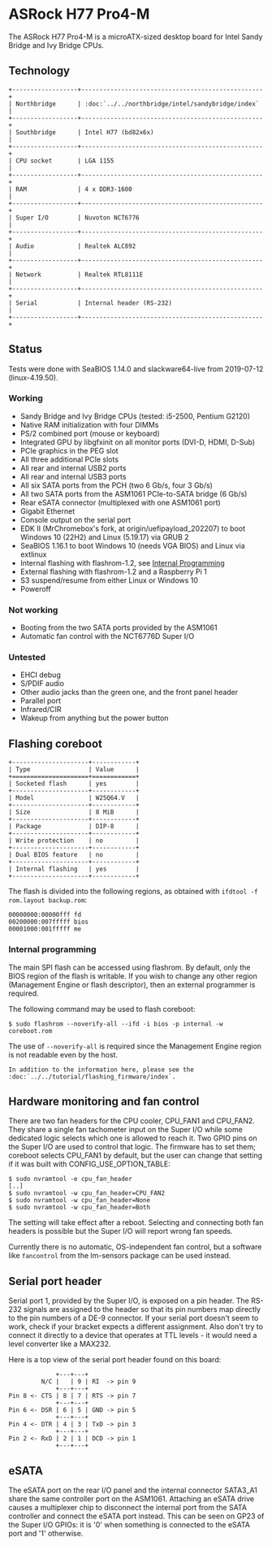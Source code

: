 # ASRock H77 Pro4-M

The ASRock H77 Pro4-M is a microATX-sized desktop board for Intel Sandy
Bridge and Ivy Bridge CPUs.

## Technology

```{eval-rst}
+------------------+--------------------------------------------------+
| Northbridge      | :doc:`../../northbridge/intel/sandybridge/index` |
+------------------+--------------------------------------------------+
| Southbridge      | Intel H77 (bd82x6x)                              |
+------------------+--------------------------------------------------+
| CPU socket       | LGA 1155                                         |
+------------------+--------------------------------------------------+
| RAM              | 4 x DDR3-1600                                    |
+------------------+--------------------------------------------------+
| Super I/O        | Nuvoton NCT6776                                  |
+------------------+--------------------------------------------------+
| Audio            | Realtek ALC892                                   |
+------------------+--------------------------------------------------+
| Network          | Realtek RTL8111E                                 |
+------------------+--------------------------------------------------+
| Serial           | Internal header (RS-232)                         |
+------------------+--------------------------------------------------+
```

## Status

Tests were done with SeaBIOS 1.14.0 and slackware64-live from 2019-07-12
(linux-4.19.50).

### Working

- Sandy Bridge and Ivy Bridge CPUs (tested: i5-2500, Pentium G2120)
- Native RAM initialization with four DIMMs
- PS/2 combined port (mouse or keyboard)
- Integrated GPU by libgfxinit on all monitor ports (DVI-D, HDMI, D-Sub)
- PCIe graphics in the PEG slot
- All three additional PCIe slots
- All rear and internal USB2 ports
- All rear and internal USB3 ports
- All six SATA ports from the PCH (two 6 Gb/s, four 3 Gb/s)
- All two SATA ports from the ASM1061 PCIe-to-SATA bridge (6 Gb/s)
- Rear eSATA connector (multiplexed with one ASM1061 port)
- Gigabit Ethernet
- Console output on the serial port
- EDK II (MrChromebox's fork, at origin/uefipayload_202207) to boot
Windows 10 (22H2) and Linux (5.19.17) via GRUB 2
- SeaBIOS 1.16.1 to boot Windows 10 (needs VGA BIOS) and Linux via
extlinux
- Internal flashing with flashrom-1.2, see
[Internal Programming](#internal-programming)
- External flashing with flashrom-1.2 and a Raspberry Pi 1
- S3 suspend/resume from either Linux or Windows 10
- Poweroff

### Not working

- Booting from the two SATA ports provided by the ASM1061
- Automatic fan control with the NCT6776D Super I/O

### Untested

- EHCI debug
- S/PDIF audio
- Other audio jacks than the green one, and the front panel header
- Parallel port
- Infrared/CIR
- Wakeup from anything but the power button

## Flashing coreboot

```{eval-rst}
+---------------------+------------+
| Type                | Value      |
+=====================+============+
| Socketed flash      | yes        |
+---------------------+------------+
| Model               | W25Q64.V   |
+---------------------+------------+
| Size                | 8 MiB      |
+---------------------+------------+
| Package             | DIP-8      |
+---------------------+------------+
| Write protection    | no         |
+---------------------+------------+
| Dual BIOS feature   | no         |
+---------------------+------------+
| Internal flashing   | yes        |
+---------------------+------------+
```

The flash is divided into the following regions, as obtained with
`ifdtool -f rom.layout backup.rom`:
```
00000000:00000fff fd
00200000:007fffff bios
00001000:001fffff me
```

### Internal programming

The main SPI flash can be accessed using flashrom. By default, only
the BIOS region of the flash is writable. If you wish to change any
other region (Management Engine or flash descriptor), then an external
programmer is required.

The following command may be used to flash coreboot:

```
$ sudo flashrom --noverify-all --ifd -i bios -p internal -w coreboot.rom
```

The use of `--noverify-all` is required since the Management Engine
region is not readable even by the host.

```{eval-rst}
In addition to the information here, please see the
:doc:`../../tutorial/flashing_firmware/index`.
```

## Hardware monitoring and fan control

There are two fan headers for the CPU cooler, CPU_FAN1 and CPU_FAN2. They share
a single fan tachometer input on the Super I/O while some dedicated logic
selects which one is allowed to reach it. Two GPIO pins on the Super I/O are
used to control that logic. The firmware has to set them; coreboot selects
CPU_FAN1 by default, but the user can change that setting if it was built with
CONFIG_USE_OPTION_TABLE:

```
$ sudo nvramtool -e cpu_fan_header
[..]
$ sudo nvramtool -w cpu_fan_header=CPU_FAN2
$ sudo nvramtool -w cpu_fan_header=None
$ sudo nvramtool -w cpu_fan_header=Both
```

The setting will take effect after a reboot. Selecting and connecting both fan
headers is possible but the Super I/O will report wrong fan speeds.

Currently there is no automatic, OS-independent fan control, but a software
like `fancontrol` from the lm-sensors package can be used instead.

## Serial port header

Serial port 1, provided by the Super I/O, is exposed on a pin header. The
RS-232 signals are assigned to the header so that its pin numbers map directly
to the pin numbers of a DE-9 connector. If your serial port doesn't seem to
work, check if your bracket expects a different assignment. Also don't try to
connect it directly to a device that operates at TTL levels - it would need a
level converter like a MAX232.

Here is a top view of the serial port header found on this board:

                 +---+---+
             N/C |   | 9 | RI  -> pin 9
                 +---+---+
    Pin 8 <- CTS | 8 | 7 | RTS -> pin 7
                 +---+---+
    Pin 6 <- DSR | 6 | 5 | GND -> pin 5
                 +---+---+
    Pin 4 <- DTR | 4 | 3 | TxD -> pin 3
                 +---+---+
    Pin 2 <- RxD | 2 | 1 | DCD -> pin 1
                 +---+---+

## eSATA

The eSATA port on the rear I/O panel and the internal connector SATA3_A1 share
the same controller port on the ASM1061. Attaching an eSATA drive causes a
multiplexer chip to disconnect the internal port from the SATA controller and
connect the eSATA port instead. This can be seen on GP23 of the Super I/O
GPIOs: it is '0' when something is connected to the eSATA port and '1'
otherwise.
